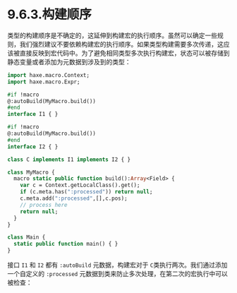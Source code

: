 # 9.6.3.构建顺序

类型的构建顺序是不确定的，这延伸到构建宏的执行顺序。虽然可以确定一些规则，我们强烈建议不要依赖构建宏的执行顺序。如果类型构建需要多次传递，这应该被直接反映到宏代码中。为了避免相同类型多次执行构建宏，状态可以被存储到静态变量或者添加为元数据到涉及到的类型：

```haxe
import haxe.macro.Context;
import haxe.macro.Expr;

#if !macro
@:autoBuild(MyMacro.build())
#end
interface I1 { }

#if !macro
@:autoBuild(MyMacro.build())
#end
interface I2 { }

class C implements I1 implements I2 { }

class MyMacro {
  macro static public function build():Array<Field> {
    var c = Context.getLocalClass().get();
    if (c.meta.has(":processed")) return null;
    c.meta.add(":processed",[],c.pos);
    // process here
    return null;
  }
}

class Main {
  static public function main() { }
}
```

接口 `I1` 和 `I2` 都有 `:autoBuild` 元数据，构建宏对于 `C`类执行两次。我们通过添加一个自定义的 `:processed` 元数据到类来防止多次处理，在第二次的宏执行中可以被检查：

